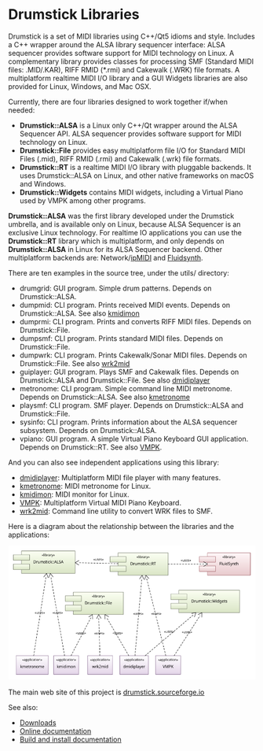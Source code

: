 # Drumstick Libraries

Drumstick is a set of MIDI libraries using C++/Qt5 idioms and style. Includes a C++ wrapper around the ALSA library sequencer interface: ALSA sequencer provides software support for MIDI technology on Linux. A complementary library provides classes for processing SMF (Standard MIDI files: .MID/.KAR), RIFF RMID (*.rmi) and Cakewalk (.WRK) file formats. A multiplatform realtime MIDI I/O library and a GUI Widgets libraries are also provided for Linux, Windows, and Mac OSX.

Currently, there are four libraries designed to work together if/when needed:

* **Drumstick::ALSA** is a Linux only C++/Qt wrapper around the ALSA Sequencer API. ALSA sequencer provides software support for MIDI technology on Linux.
* **Drumstick::File** provides easy multiplatform file I/O for Standard MIDI Files (.mid), RIFF RMID (.rmi)  and Cakewalk (.wrk) file formats.
* **Drumstick::RT** is a realtime MIDI I/O library with pluggable backends. It uses Drumstick::ALSA on Linux, and other native frameworks on macOS and Windows.
* **Drumstick::Widgets** contains MIDI widgets, including a Virtual Piano used by VMPK among other programs.

**Drumstick::ALSA** was the first library developed under the Drumstick umbrella, and is available only on Linux, because ALSA Sequencer is an exclusive Linux technology. For realtime IO applications you can use the **Drumstick::RT** library which is multiplatform, and only depends on **Drumstick::ALSA** in Linux for its ALSA Sequencer backend. Other multiplatform backends are: Network/[ipMIDI](https://www.nerds.de/en/ipmidi.html) and [Fluidsynth](https://github.com/FluidSynth/fluidsynth).

There are ten examples in the source tree, under the utils/ directory:

* drumgrid: GUI program. Simple drum patterns. Depends on Drumstick::ALSA.
* dumpmid: CLI program. Prints received MIDI events. Depends on Drumstick::ALSA. See also [kmidimon](https://kmidimon.sourceforge.io)
* dumprmi: CLI program. Prints and converts RIFF MIDI files. Depends on Drumstick::File.
* dumpsmf: CLI program. Prints standard MIDI files. Depends on Drumstick::File.
* dumpwrk: CLI program. Prints Cakewalk/Sonar MIDI files. Depends on Drumstick::File. See also [wrk2mid](https://wrk2mid.sourceforge.io)
* guiplayer: GUI program. Plays SMF and Cakewalk files. Depends on Drumstick::ALSA and Drumstick::File. See also [dmidiplayer](https://dmidiplayer.sourceforge.io)
* metronome: CLI program. Simple command line MIDI metronome. Depends on Drumstick::ALSA. See also [kmetronome](https://kmetronome.sourceforge.io)
* playsmf: CLI program. SMF player. Depends on Drumstick::ALSA and Drumstick::File.
* sysinfo: CLI program. Prints information about the ALSA sequencer subsystem. Depends on Drumstick::ALSA.
* vpiano: GUI program. A simple Virtual Piano Keyboard GUI application. Depends on Drumstick::RT. See also [VMPK](http://vmpk.sourceforge.io).

And you can also see independent applications using this library:

* [dmidiplayer](https://sourceforge.net/p/dmidiplayer): Multiplatform MIDI file player with many features.
* [kmetronome](https://sourceforge.net/p/kmetronome): MIDI metronome for Linux.
* [kmidimon](https://sourceforge.net/p/kmidimon): MIDI monitor for Linux.
* [VMPK](https://sourceforge.net/p/vmpk): Multiplatform Virtual MIDI Piano Keyboard.
* [wrk2mid](https://sourceforge.net/p/wrk2mid): Command line utility to convert WRK files to SMF.

Here is a diagram about the relationship between the libraries and the applications:

![Drumstick ecosystem](doc/drumstick-ecosystem.png)

The main web site of this project is [drumstick.sourceforge.io](https://drumstick.sourceforge.io)

See also:

* [Downloads](https://sourceforge.net/projects/drumstick/files/)
* [Online documentation](https://drumstick.sourceforge.io/docs/index.html)
* [Build and install documentation](install.md)
